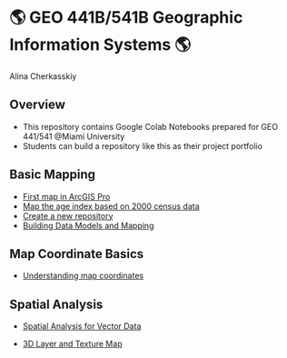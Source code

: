 # :earth_americas: GEO 441B/541B Geographic Information Systems :earth_americas:

Alina Cherkasskiy

## Overview
- This repository contains Google Colab Notebooks prepared for GEO 441/541 @Miami University
- Students can build a repository like this as their project portfolio

## Basic Mapping

- [First map in ArcGIS Pro](https://github.com/allycat59/gis-project-portfolio-geo441-541b/blob/main/basic-mapping/week1-arcgis-mapping.ipynb)
- [Map the age index based on 2000 census data](https://github.com/allycat59/gis-project-portfolio-geo441-541b/blob/main/basic-mapping/week5-age-index-arcgis-mapping.ipynb)
- [Create a new repository](https://github.com/allycat59/gis-project-portfolio-geo441-541b/blob/main/basic-mapping/geo441_541_understand_band_composite.ipynb)
- [Building Data Models and Mapping](https://github.com/allycat59/gis-project-portfolio-geo441-541b/blob/main/basic-mapping/week_02_assignment_template.ipynb)
## Map Coordinate Basics

- [Understanding map coordinates](https://github.com/allycat59/gis-project-portfolio-geo441-541b/blob/main/map-coordinate-basics/week_03_assignment_template.ipynb)

## Spatial Analysis

- [Spatial Analysis for Vector Data](https://github.com/allycat59/gis-project-portfolio-geo441-541b/blob/6308a540ddfedd11ea1dfa0a4832474ccf818cb5/spatial-analysis/week_10_assignment_template.ipynb)

- [3D Layer and Texture Map](https://colab.research.google.com/drive/1X4yykntZmsHqaH03G6t2MgqI0-IMZNhz#scrollTo=SNWn8AFV9039&uniqifier=1)
